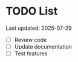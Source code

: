 # TODO List

Last updated: 2025-07-29

- [ ] Review code
- [ ] Update documentation
- [ ] Test features
